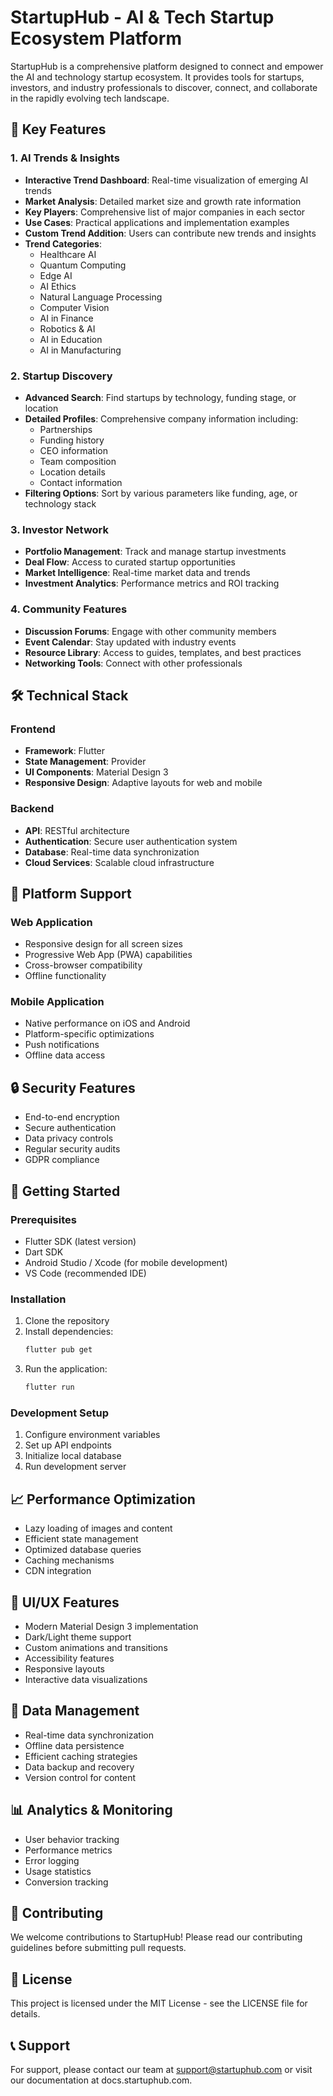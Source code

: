 # StartupHub - AI & Tech Startup Ecosystem Platform

StartupHub is a comprehensive platform designed to connect and empower the AI and technology startup ecosystem. It provides tools for startups, investors, and industry professionals to discover, connect, and collaborate in the rapidly evolving tech landscape.

## 🌟 Key Features

### 1. AI Trends & Insights
- **Interactive Trend Dashboard**: Real-time visualization of emerging AI trends
- **Market Analysis**: Detailed market size and growth rate information
- **Key Players**: Comprehensive list of major companies in each sector
- **Use Cases**: Practical applications and implementation examples
- **Custom Trend Addition**: Users can contribute new trends and insights
- **Trend Categories**:
  - Healthcare AI
  - Quantum Computing
  - Edge AI
  - AI Ethics
  - Natural Language Processing
  - Computer Vision
  - AI in Finance
  - Robotics & AI
  - AI in Education
  - AI in Manufacturing

### 2. Startup Discovery
- **Advanced Search**: Find startups by technology, funding stage, or location
- **Detailed Profiles**: Comprehensive company information including:
  - Partnerships
  - Funding history
  - CEO information
  - Team composition
  - Location details
  - Contact information
- **Filtering Options**: Sort by various parameters like funding, age, or technology stack

### 3. Investor Network
- **Portfolio Management**: Track and manage startup investments
- **Deal Flow**: Access to curated startup opportunities
- **Market Intelligence**: Real-time market data and trends
- **Investment Analytics**: Performance metrics and ROI tracking

### 4. Community Features
- **Discussion Forums**: Engage with other community members
- **Event Calendar**: Stay updated with industry events
- **Resource Library**: Access to guides, templates, and best practices
- **Networking Tools**: Connect with other professionals

## 🛠 Technical Stack

### Frontend
- **Framework**: Flutter
- **State Management**: Provider
- **UI Components**: Material Design 3
- **Responsive Design**: Adaptive layouts for web and mobile

### Backend
- **API**: RESTful architecture
- **Authentication**: Secure user authentication system
- **Database**: Real-time data synchronization
- **Cloud Services**: Scalable cloud infrastructure

## 📱 Platform Support

### Web Application
- Responsive design for all screen sizes
- Progressive Web App (PWA) capabilities
- Cross-browser compatibility
- Offline functionality

### Mobile Application
- Native performance on iOS and Android
- Platform-specific optimizations
- Push notifications
- Offline data access

## 🔒 Security Features

- End-to-end encryption
- Secure authentication
- Data privacy controls
- Regular security audits
- GDPR compliance

## 🚀 Getting Started

### Prerequisites
- Flutter SDK (latest version)
- Dart SDK
- Android Studio / Xcode (for mobile development)
- VS Code (recommended IDE)

### Installation
1. Clone the repository
2. Install dependencies:
   ```bash
   flutter pub get
   ```
3. Run the application:
   ```bash
   flutter run
   ```

### Development Setup
1. Configure environment variables
2. Set up API endpoints
3. Initialize local database
4. Run development server

## 📈 Performance Optimization

- Lazy loading of images and content
- Efficient state management
- Optimized database queries
- Caching mechanisms
- CDN integration

## 🎨 UI/UX Features

- Modern Material Design 3 implementation
- Dark/Light theme support
- Custom animations and transitions
- Accessibility features
- Responsive layouts
- Interactive data visualizations

## 🔄 Data Management

- Real-time data synchronization
- Offline data persistence
- Efficient caching strategies
- Data backup and recovery
- Version control for content

## 📊 Analytics & Monitoring

- User behavior tracking
- Performance metrics
- Error logging
- Usage statistics
- Conversion tracking

## 🤝 Contributing

We welcome contributions to StartupHub! Please read our contributing guidelines before submitting pull requests.

## 📄 License

This project is licensed under the MIT License - see the LICENSE file for details.

## 📞 Support

For support, please contact our team at support@startuphub.com or visit our documentation at docs.startuphub.com.
